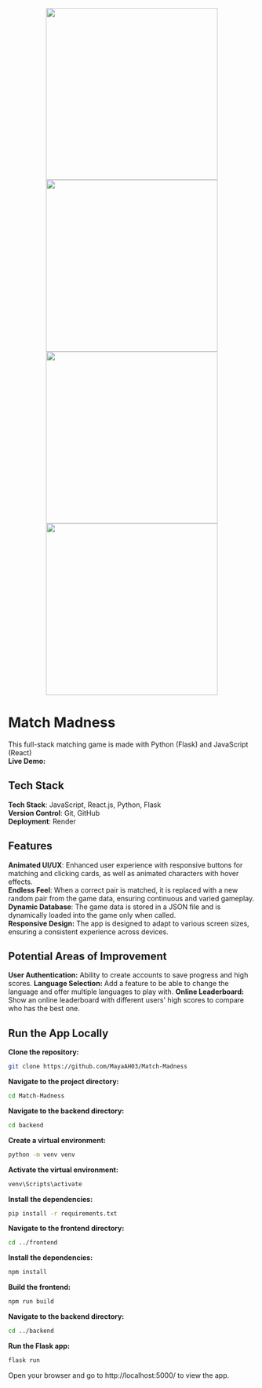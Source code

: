 <div align="center">
  <img  width="auto" height="350"  src="https://i.imgur.com/J6U8STP.png">
  <img  width="auto" height="350"  src="https://i.imgur.com/A7FikA2.png">
  <img  width="auto" height="350"  src="https://i.imgur.com/CLYXHGa.png">
  <img  width="auto" height="350"  src="https://i.imgur.com/rvITgD8.png">

</div>


# Match Madness
This full-stack matching game is made with Python (Flask) and JavaScript (React) <br />
**Live Demo:** 

## Tech Stack
**Tech Stack**: JavaScript, React.js, Python, Flask <br />
**Version Control**: Git, GitHub <br />
**Deployment**: Render <br />


## Features
**Animated UI/UX**: Enhanced user experience with responsive buttons for matching and clicking cards, as well as animated characters with hover effects. <br />
**Endless Feel**:  When a correct pair is matched, it is replaced with a new random pair from the game data, ensuring continuous and varied gameplay. <br />
**Dynamic Database**: The game data is stored in a JSON file and is dynamically loaded into the game only when called. <br />
**Responsive Design:** The app is designed to adapt to various screen sizes, ensuring a consistent experience across devices. <br />


## Potential Areas of Improvement
**User Authentication:** Ability to create accounts to save progress and high scores.
**Language Selection:** Add a feature to be able to change the language and offer multiple languages to play with.
**Online Leaderboard:** Show an online leaderboard with different users' high scores to compare who has the best one.


## Run the App Locally
**Clone the repository:** <br />

```bash
git clone https://github.com/MayaAH03/Match-Madness
```

**Navigate to the project directory:** <br />

```bash
cd Match-Madness
```

**Navigate to the backend directory:** <br />

```bash
cd backend
```

**Create a virtual environment:**<br />

```bash
python -m venv venv
```

**Activate the virtual environment:** <br />

```bash
venv\Scripts\activate
```

**Install the dependencies:** <br />

```bash
pip install -r requirements.txt
```

**Navigate to the frontend directory:** <br />

```bash
cd ../frontend
```

**Install the dependencies:** <br />

```bash
npm install
```

**Build the frontend:** <br />

```bash
npm run build
```

**Navigate to the backend directory:** <br />

```bash
cd ../backend
```

**Run the Flask app:** <br />

```bash
flask run
```

Open your browser and go to http://localhost:5000/ to view the app.
